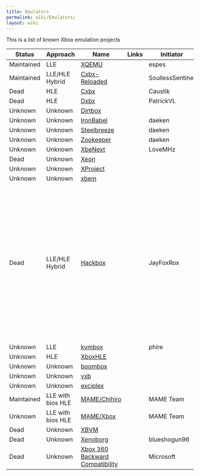 ```yaml
---
title: Emulators
permalink: wiki/Emulators/
layout: wiki
---
```


This is a list of known Xbox emulation projects

| Status     | Approach          | Name                                                                            | Links | Initiator        | Platform                 | License     | Notes                                                                                                                                                                                                                                  |
|------------|-------------------|---------------------------------------------------------------------------------|-------|------------------|--------------------------|-------------|----------------------------------------------------------------------------------------------------------------------------------------------------------------------------------------------------------------------------------------|
| Maintained | LLE               | [XQEMU](/wiki/XQEMU "wikilink")                                                       |       | espes            | Windows                  |             |                                                                                                                                                                                                                                        |
| Maintained | LLE/HLE Hybrid    | [Cxbx-Reloaded](/wiki/Cxbx-Reloaded "wikilink")                                       |       | SoullessSentinel | Windows                  |             |                                                                                                                                                                                                                                        |
| Dead       | HLE               | [Cxbx](/wiki/Cxbx "wikilink")                                                         |       | Caustik          | Windows                  |             |                                                                                                                                                                                                                                        |
| Dead       | HLE               | [Dxbx](http://dxbx-emu.com)                                                     |       | PatrickVL        | Windows                  |             |                                                                                                                                                                                                                                        |
| Unknown    | Unknown           | [Dirtbox](https://github.com/impeachgod/Dirtbox)                                |       |                  | Windows                  |             |                                                                                                                                                                                                                                        |
| Unknown    | Unknown           | [IronBabel](https://sourceforge.net/p/ironbabel/code/HEAD/tree/trunk/Box/Xbox/) |       | daeken           | Unknown                  |             |                                                                                                                                                                                                                                        |
| Unknown    | Unknown           | [Steelbreeze](https://github.com/daeken/Steelbreeze)                            |       | daeken           | Unknown                  |             |                                                                                                                                                                                                                                        |
| Unknown    | Unknown           | [Zookeeper](https://github.com/daeken/Zookeeper)                                |       | daeken           | Unknown                  |             |                                                                                                                                                                                                                                        |
| Unknown    | Unknown           | [XbeNext](http://ngemu.com/threads/.154342/)                                    |       | LoveMHz          | Windows                  |             |                                                                                                                                                                                                                                        |
| Dead       | Unknown           | [Xeon](http://ngemu.com/forums/.65/)                                            |       |                  | Windows                  |             |                                                                                                                                                                                                                                        |
| Unknown    | Unknown           | [XProject](http://ngemu.com/threads/.105210/)                                   |       |                  | Windows                  |             |                                                                                                                                                                                                                                        |
| Unknown    | Unknown           | [xbem](https://code.google.com/p/xbem)                                          |       |                  | Windows                  |             |                                                                                                                                                                                                                                        |
| Dead       | LLE/HLE Hybrid    | [Hackbox](/wiki/Hackbox "wikilink")                                                   |       | JayFoxRox        | Windows/Linux            | Private     | This was originally going to be a commercial emulator (but plans were dropped quickly in favor of preservation). The source code was temporarily public but then made private. The source code is still available to other developers. |
| Unknown    | LLE               | [kvmbox](https://github.com/phire/kvmbox)                                       |       | phire            | Linux                    |             |                                                                                                                                                                                                                                        |
| Unknown    | HLE               | [XboxHLE](https://github.com/Gabriel-Maldonado/XboxHLE)                         |       |                  | Windows                  |             |                                                                                                                                                                                                                                        |
| Unknown    | Unknown           | [boombox](https://github.com/bjh83/boombox)                                     |       |                  | Windows                  |             |                                                                                                                                                                                                                                        |
| Unknown    | Unknown           | [vxb](https://github.com/docbrown/vxb)                                          |       |                  | Windows                  |             |                                                                                                                                                                                                                                        |
| Unknown    | Unknown           | [exciplex](https://github.com/quantumdude836/exciplex)                          |       |                  | Windows                  |             |                                                                                                                                                                                                                                        |
| Maintained | LLE with bios HLE | [MAME/Chihiro](http://mamedev.org/)                                             |       | MAME Team        | Windows/Linux/Mac/Others |             |                                                                                                                                                                                                                                        |
| Unknown    | LLE with bios HLE | [MAME/Xbox](http://mamedev.org/)                                                |       | MAME Team        | Windows/Linux/Mac/Others |             | Does this exist yet?                                                                                                                                                                                                                   |
| Dead       | Unknown           | [XBVM](https://github.com/monocasa/xbvm)                                        |       |                  | Windows                  |             |                                                                                                                                                                                                                                        |
| Dead       | Unknown           | [Xenoborg](http://xenoborg-emu.blogspot.com/)                                   |       | blueshogun96     | Windows                  |             |                                                                                                                                                                                                                                        |
| Dead       | Unknown           | [Xbox 360 Backward Compatibility](/wiki/Xbox_360_Backward_Compatibility "wikilink")   |       | Microsoft        | Xbox 360                 | Proprietary |                                                                                                                                                                                                                                        |


